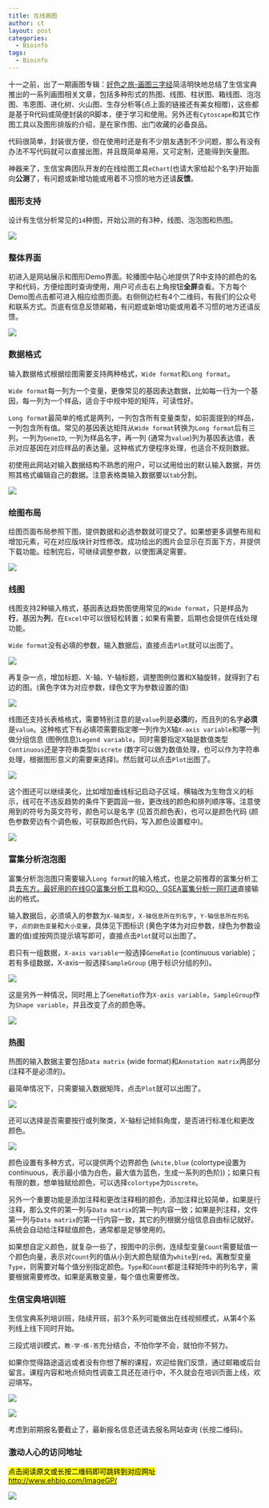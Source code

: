 ```yaml
---
title: 在线画图
author: ct
layout: post
categories:
  - Bioinfo
tags:
  - Bioinfo
---
```


十一之前，出了一期画图专辑：[好色之旅-画图三字经](https://mp.weixin.qq.com/s/bsvB1k17Izom2ldgdwXrdg)简洁明快地总结了生信宝典推出的一系列画图相关文章，包括多种形式的热图、线图、柱状图、箱线图、泡泡图、韦恩图、进化树、火山图、生存分析等(点上面的链接还有美女相赠)，这些都是基于R代码或简便封装的R脚本，便于学习和使用。另外还有`Cytoscape`和其它作图工具以及图形排版的介绍，是在家作图、出门收藏的必备良品。

代码很简单，封装很方便，但在使用时还是有不少朋友遇到不少问题，那么有没有办法不写代码就可以直接出图，并且既简单易用，又可定制，还能得到矢量图。

神器来了，生信宝典团队开发的在线绘图工具`eChart`(也请大家给起个名字)开始面向**公测**了，有问题或新增功能或用着不习惯的地方还请**反馈**。

### 图形支持

设计有生信分析常见的`14`种图，开始公测的有3种，线图、泡泡图和热图。

![](http://blog.genesino.com/images/imageGP/easyChart_list.png)

### 整体界面

初进入是网站展示和图形Demo界面。轮播图中贴心地提供了R中支持的颜色的名字和代码，方便绘图时查询使用，用户可点击右上角按钮**全屏**查看。下方每个Demo图点击都可进入相应绘图页面。右侧侧边栏有4个二维码，有我们的公众号和联系方式。页底有信息反馈邮箱，有问题或新增功能或用着不习惯的地方还请反馈。

![](http://blog.genesino.com/images/imageGP/easyChart_nav.png)

### 数据格式

输入数据格式根据绘图需要支持两种格式，`Wide format`和`Long format`。

`Wide format`每一列为一个变量，更像常见的基因表达数据，比如每一行为一个基因，每一列为一个样品，适合于中规中矩的矩阵，可读性好。

`Long format`最简单的格式是两列，一列包含所有变量类型，如前面提到的样品，一列包含所有值。常见的基因表达矩阵从`Wide format`转换为`Long format`后有三列，一列为`GeneID`, 一列为样品名字，再一列 (通常为`value`)列为基因表达值，表示对应基因在对应样品的表达量。这种格式方便程序处理，也适合不规则数据。

初使用此网站对输入数据结构不熟悉的用户，可以试用给出的默认输入数据，并仿照其格式编辑自己的数据。注意表格类输入数据要以`tab`分割。

![](http://blog.genesino.com/images/imageGP/easyChart_data.png)

### 绘图布局

绘图页面布局参照下图，提供数据和必选参数就可提交了。如果想更多调整布局和增加元素，可在对应版块针对性修改。成功绘出的图片会显示在页面下方，并提供下载功能。绘制完后，可继续调整参数，以使图满足需要。

![](http://blog.genesino.com/images/imageGP/easyChart_line.png)

### 线图

线图支持2种输入格式，基因表达趋势图使用常见的`Wide format`，只是样品为**行**，基因为**列**，在`Excel`中可以很轻松转置；如果有需要，后期也会提供在线处理功能。

`Wide format`没有必填的参数，输入数据后，直接点击`Plot`就可以出图了。

![](http://www.ehbio.com/ImageGP/Public/assets/images/Line_1.png)

再复杂一点，增加标题、X-轴、Y-轴标题，调整图例位置和X轴旋转，就得到了右边的图。(黄色字体为对应参数，绿色文字为参数设置的值)

![](http://www.ehbio.com/ImageGP/Public/assets/images/Line_2.png)

线图还支持长表格格式，需要特别注意的是`value`列是**必须**的，而且列的名字**必须**是`value`。这种格式下有必填项需要指定哪一列作为X轴`X-axis variable`和哪一列做分组信息 (图例信息)`Legend variable`，同时需要指定X轴是数值类型`Continuous`还是字符串类型`Discrete` (数字可以做为数值处理，也可以作为字符串处理，根据图形意义的需要来选择)。然后就可以点击`Plot`出图了。

![](http://www.ehbio.com/ImageGP/Public/assets/images/Line_3.png)

这个图还可以继续美化，比如增加垂线标记启动子区域，横轴改为生物含义的标示，线可在不违反趋势的条件下更圆润一些，更改线的颜色和排列顺序等。注意使用到的符号为英文符号，颜色可以是名字 (见首页颜色表)，也可以是颜色代码 (颜色参数旁边有个调色板，可获取颜色代码，写入颜色设置框中)。

![](http://www.ehbio.com/ImageGP/Public/assets/images/Line_4.png)


### 富集分析泡泡图

富集分析泡泡图只需要输入`Long format`的输入格式，也是之前推荐的富集分析工具[去东方，最好用的在线GO富集分析工具](https://mp.weixin.qq.com/s/l6j2encDfEQkt2UeNCMFhg)和[GO、GSEA富集分析一网打进](https://mp.weixin.qq.com/s/d1KCETQZ88yaOLGwAtpWYg)直接输出的格式。

输入数据后，必须填入的参数为`X-轴类型`，`X-轴信息所在列名字`，`Y-轴信息所在列名字`，`点的颜色变量`和`大小变量`，具体见下图标识 (黄色字体为对应参数，绿色为参数设置的值)或按网页提示填写即可，直接点击`Plot`就可以出图了。

若只有一组数据，`X-axis variable`一般选择`GeneRatio` (continuous variable)；若有多组数据，X-axis一般选择`SampleGroup` (用于标识分组的列)。

![](http://www.ehbio.com/ImageGP/Public/assets/images/GO_1.png)

这是另外一种情况，同时用上了`GeneRatio`作为`X-axis variable`，`SampleGroup`作为`Shape variable`，并且改变了点的颜色等。

![](http://www.ehbio.com/ImageGP/Public/assets/images/GO_2.png)


### 热图

热图的输入数据主要包括`Data matrix` (wide format)和`Annotation matrix`两部分(注释不是必须的)。

最简单情况下，只需要输入数据矩阵，点击`Plot`就可以出图了。

![](http://www.ehbio.com/ImageGP/Public/assets/images/PHeatmap_1.png)

还可以选择是否需要按行或列聚类，X-轴标记倾斜角度，是否进行标准化和更改颜色。


![](http://www.ehbio.com/ImageGP/Public/assets/images/PHeatmap_2.png)

颜色设置有多种方式，可以提供两个边界颜色 (`white,blue` (colortype设置为continuous，表示最小值为白色，最大值为蓝色，生成一系列的色阶))；如果只有有限的数，想单独赋给颜色，可以选择`colortype`为`Discrete`。

另外一个重要功能是添加注释和更改注释相的颜色，添加注释比较简单，如果是行注释，那么文件的第一列与`Data matrix`的第一列内容一致；如果是列注释，文件第一列与`Data matrix`的第一行内容一致，其它的列根据分组信息自由标记就好。系统会自动给注释赋值颜色，通常都是足够使用的。

如果想自定义颜色，就复杂一些了，按图中的示例，连续型变量`Count`需要赋值一个颜色向量，表示对`Count`列的值从小到大颜色赋值为`white`到`red`。离散型变量`Type`，则需要对每个值分别指定颜色。`Type`和`Count`都是注释矩阵中的列名字，需要根据需要修改。如果是离散变量，每个值也需要修改。


### 生信宝典培训班

生信宝典系列培训班，陆续开班，前3个系列可能做出在线视频模式，从第4个系列线上线下同时开始。

三段式培训模式，`教-学-练-答`充分结合，不怕你学不会，就怕你不努力。

如果你觉得路途遥远或者没有你想了解的课程，欢迎给我们反馈，通过邮箱或后台留言。课程内容和地点倾向性调查工具还在进行中，不久就会在培训页面上线，欢迎填写。

![](http://www.ehbio.com/ehbio_resource/ehbio_course.png)

![](http://www.ehbio.com/ehbio_resource/YSX_transcriptome.png)

考虑到前期报名要截止了，最新报名信息还请去报名网站查询 (长按二维码)。

### 激动人心的访问地址

<mark>点击阅读原文或长按二维码即可跳转到对应网址 <http://www.ehbio.com/ImageGP/></mark>

![](http://www.ehbio.com/ehbio_resource/easy_chart.png)



